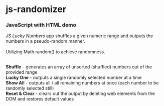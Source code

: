 # js-randomizer
### JavaScript with HTML demo</br>
_JS Lucky Numbers_ app shuffles a given numeric range and outputs the numbers in a pseudo-random manner.</br></br>
Utilizing Math.random() to achieve randomness.</br></br>

**Shuffle** - generates an array of unsorted (shuffled) numbers out of the provided range</br>
**Lucky One** - outputs a single randomly selected number at a time</br>
**Show All** - outputs all / all remaining numbers at once (each number to be randomly selected still)</br>
**Reset & Clear** - clears out the output by deleting web elements from the DOM and restores default values
